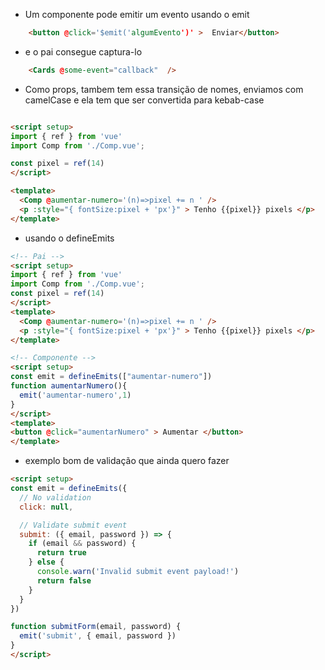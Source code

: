 - Um componente pode emitir um evento usando o emit
```html
    <button @click='$emit('algumEvento')' >  Enviar</button>
```
- e o pai consegue captura-lo
```html
    <Cards @some-event="callback"  />
```

- Como props, tambem tem essa transição de nomes, enviamos com camelCase e ela tem que ser convertida para kebab-case

```html

<script setup>
import { ref } from 'vue'
import Comp from './Comp.vue';

const pixel = ref(14)
</script>

<template>
  <Comp @aumentar-numero='(n)=>pixel += n ' />
  <p :style="{ fontSize:pixel + 'px'}" > Tenho {{pixel}} pixels </p>
</template>

```

- usando o defineEmits
```html
<!-- Pai -->
<script setup>
import { ref } from 'vue'
import Comp from './Comp.vue';
const pixel = ref(14)
</script>
<template>
  <Comp @aumentar-numero='(n)=>pixel += n ' />
  <p :style="{ fontSize:pixel + 'px'}" > Tenho {{pixel}} pixels </p>
</template>

```
```html
<!-- Componente -->
<script setup>
const emit = defineEmits(["aumentar-numero"])
function aumentarNumero(){
  emit('aumentar-numero',1)
}
</script>
<template>
<button @click="aumentarNumero" > Aumentar </button>
</template>

```
- exemplo bom de validação que ainda quero fazer
```html
<script setup>
const emit = defineEmits({
  // No validation
  click: null,

  // Validate submit event
  submit: ({ email, password }) => {
    if (email && password) {
      return true
    } else {
      console.warn('Invalid submit event payload!')
      return false
    }
  }
})

function submitForm(email, password) {
  emit('submit', { email, password })
}
</script>
```